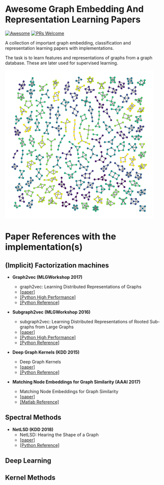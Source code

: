 # Awesome Graph Embedding And Representation Learning Papers
[![Awesome](https://cdn.rawgit.com/sindresorhus/awesome/d7305f38d29fed78fa85652e3a63e154dd8e8829/media/badge.svg)](https://github.com/sindresorhus/awesome)
[![PRs Welcome](https://img.shields.io/badge/PRs-welcome-brightgreen.svg?style=flat-square)](http://makeapullrequest.com)

A collection of important graph embedding, classification and representation learning papers with implementations.

The task is to learn features and representations of graphs from a graph database. These are later used for supervised learning.

<img src="atlas.png" width="480">

# Paper References with the implementation(s)
## (Implicit) Factorization machines

- **Graph2vec (MLGWorkshop 2017)**
  - graph2vec: Learning Distributed Representations of Graphs
  - [[paper]](https://arxiv.org/abs/1707.05005)
  - [[Python High Performance]](https://github.com/benedekrozemberczki/graph2vec)
  - [[Python Reference]](https://github.com/MLDroid/graph2vec_tf)

- **Subgraph2vec (MLGWorkshop 2016)**
  - subgraph2vec: Learning Distributed Representations of Rooted Sub-graphs from Large Graphs
  - [[paper]](https://arxiv.org/abs/1606.08928)
  - [[Python High Performance]](https://github.com/MLDroid/subgraph2vec_gensim)
  - [[Python Reference]](https://github.com/MLDroid/subgraph2vec_tf)
  
- **Deep Graph Kernels (KDD 2015)**
  - Deep Graph Kernels
  - [[paper]](https://dl.acm.org/citation.cfm?id=2783417)
  - [[Python Reference]](https://github.com/pankajk/Deep-Graph-Kernels)
  
- **Matching Node Embeddings for Graph Similarity (AAAI 2017)**
  - Matching Node Embeddings for Graph Similarity
  - [[paper]](https://aaai.org/ocs/index.php/AAAI/AAAI17/paper/view/14494)
  - [[Matlab Reference]](http://www.db-net.aueb.gr/nikolentzos/code/matchingnodes.zip)

  
## Spectral Methods
 
- **NetLSD (KDD 2018)**
  - NetLSD: Hearing the Shape of a Graph
  - [[paper]](https://arxiv.org/abs/1805.10712)
  - [[Python Reference]](https://github.com/xgfs/NetLSD)
  
 ## Deep Learning
   
 ## Kernel Methods
